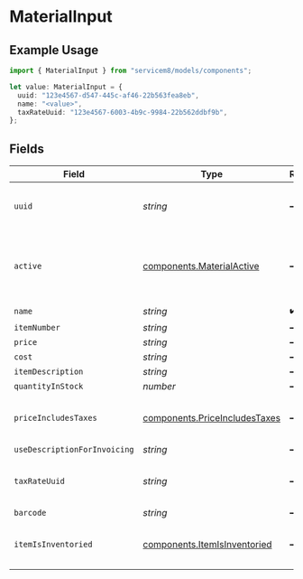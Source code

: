 # MaterialInput

## Example Usage

```typescript
import { MaterialInput } from "servicem8/models/components";

let value: MaterialInput = {
  uuid: "123e4567-d547-445c-af46-22b563fea8eb",
  name: "<value>",
  taxRateUuid: "123e4567-6003-4b9c-9984-22b562ddbf9b",
};
```

## Fields

| Field                                                                          | Type                                                                           | Required                                                                       | Description                                                                    | Example                                                                        |
| ------------------------------------------------------------------------------ | ------------------------------------------------------------------------------ | ------------------------------------------------------------------------------ | ------------------------------------------------------------------------------ | ------------------------------------------------------------------------------ |
| `uuid`                                                                         | *string*                                                                       | :heavy_minus_sign:                                                             | Record UUID key                                                                | 123e4567-d547-445c-af46-22b563fea8eb                                           |
| `active`                                                                       | [components.MaterialActive](../../models/components/materialactive.md)         | :heavy_minus_sign:                                                             | Record active/deleted flag. <br/><br/>Valid values are [0,1]                   |                                                                                |
| `name`                                                                         | *string*                                                                       | :heavy_check_mark:                                                             | N/A                                                                            |                                                                                |
| `itemNumber`                                                                   | *string*                                                                       | :heavy_minus_sign:                                                             | N/A                                                                            |                                                                                |
| `price`                                                                        | *string*                                                                       | :heavy_minus_sign:                                                             | N/A                                                                            |                                                                                |
| `cost`                                                                         | *string*                                                                       | :heavy_minus_sign:                                                             | N/A                                                                            |                                                                                |
| `itemDescription`                                                              | *string*                                                                       | :heavy_minus_sign:                                                             | N/A                                                                            |                                                                                |
| `quantityInStock`                                                              | *number*                                                                       | :heavy_minus_sign:                                                             | N/A                                                                            |                                                                                |
| `priceIncludesTaxes`                                                           | [components.PriceIncludesTaxes](../../models/components/priceincludestaxes.md) | :heavy_minus_sign:                                                             | <br/><br/>Valid values are [0,1]                                               |                                                                                |
| `useDescriptionForInvoicing`                                                   | *string*                                                                       | :heavy_minus_sign:                                                             | N/A                                                                            |                                                                                |
| `taxRateUuid`                                                                  | *string*                                                                       | :heavy_minus_sign:                                                             | N/A                                                                            | 123e4567-6003-4b9c-9984-22b562ddbf9b                                           |
| `barcode`                                                                      | *string*                                                                       | :heavy_minus_sign:                                                             | N/A                                                                            |                                                                                |
| `itemIsInventoried`                                                            | [components.ItemIsInventoried](../../models/components/itemisinventoried.md)   | :heavy_minus_sign:                                                             | <br/><br/>Valid values are [0,1]                                               |                                                                                |